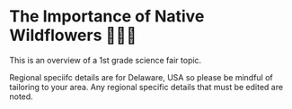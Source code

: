 # The Importance of Native Wildflowers 🌷🌺🌻

This is an overview of a 1st grade science fair topic.

Regional speciifc details are for Delaware, USA so please be mindful of tailoring to your area. Any regional specific details that must be edited are noted.
